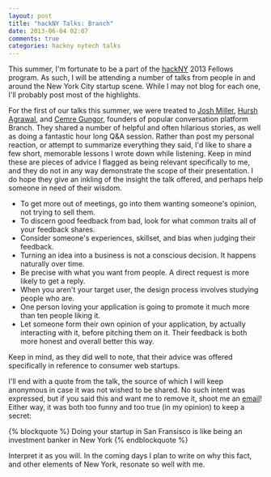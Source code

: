 ```yaml
---
layout: post
title: "hackNY Talks: Branch"
date: 2013-06-04 02:07
comments: true
categories: hackny nytech talks
---
```

This summer, I'm fortunate to be a part of the [hackNY](http://hackny.org/) 2013 Fellows program. As such, I will be attending a number of talks from people in and around the New York City startup scene. While I may not blog for each one, I'll probably post most of the highlights.

For the first of our talks this summer, we were treated to [Josh Miller](https://twitter.com/joshm), [Hursh Agrawal](https://twitter.com/hursh), and [Cemre Gungor](https://twitter.com/gem_ray), founders of popular conversation platform Branch. They shared a number of helpful and often hilarious stories, as well as doing a fantastic hour long Q&A session. Rather than post my personal reaction, or attempt to summarize everything they said, I'd like to share a few short, memorable lessons I wrote down while listening. Keep in mind these are pieces of advice I flagged as being relevant specifically to me, and they do not in any way demonstrate the scope of their presentation. I do hope they give an inkling of the insight the talk offered, and perhaps help someone in need of their wisdom.

<!--more-->
* To get more out of meetings, go into them wanting someone's opinion, not trying to sell them.
* To discern good feedback from bad, look for what common traits all of your feedback shares.
* Consider someone's experiences, skillset, and bias when judging their feedback.
* Turning an idea into a business is not a conscious decision. It happens naturally over time.
* Be precise with what you want from people. A direct request is more likely to get a reply.
* When you aren't your target user, the design process involves studying people who are.
* One person loving your application is going to promote it much more than ten people liking it.
* Let someone form their own opinion of your application, by actually interacting with it, before pitching them on it. Their feedback is both more honest and overall better this way.

Keep in mind, as they did well to note, that their advice was offered specifically in reference to consumer web startups.

I'll end with a quote from the talk, the source of which I will keep anonymous in case it was not wished to be shared. No such intent was expressed, but if you said this and want me to remove it, shoot me an [email](mailto:mrjordangoldstein@gmail.com)! Either way, it was both too funny and too true (in my opinion) to keep a secret:

{% blockquote %}
Doing your startup in San Fransisco is like being an investment banker in New York
{% endblockquote %}

Interpret it as you will. In the coming days I plan to write on why this fact, and other elements of New York, resonate so well with me.
